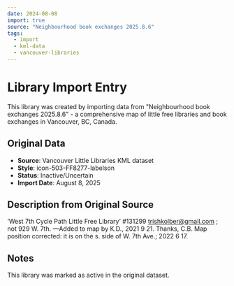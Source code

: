 ```yaml
---
date: 2024-08-08
import: true
source: "Neighbourhood book exchanges 2025.8.6"
tags:
  - import
  - kml-data
  - vancouver-libraries
---
```


# Library Import Entry

This library was created by importing data from "Neighbourhood book exchanges 2025.8.6" - a comprehensive map of little free libraries and book exchanges in Vancouver, BC, Canada.

## Original Data

- **Source**: Vancouver Little Libraries KML dataset
- **Style**: icon-503-FF8277-labelson
- **Status**: Inactive/Uncertain
- **Import Date**: August 8, 2025

## Description from Original Source

‘West 7th Cycle Path Little Free Library’ #131299
	trishkolber@gmail.com ; not 929 W. 7th.
—Added to map by K.D., 2021 9 21. Thanks, C.B.
Map position corrected: it is on the s. side of W. 7th Ave.; 2022 6 17.



## Notes

This library was marked as active in the original dataset.
